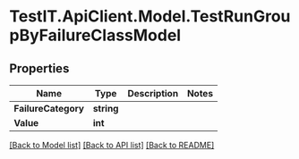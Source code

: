# TestIT.ApiClient.Model.TestRunGroupByFailureClassModel

## Properties

Name | Type | Description | Notes
------------ | ------------- | ------------- | -------------
**FailureCategory** | **string** |  | 
**Value** | **int** |  | 

[[Back to Model list]](../README.md#documentation-for-models) [[Back to API list]](../README.md#documentation-for-api-endpoints) [[Back to README]](../README.md)

